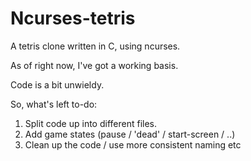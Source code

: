 # Ncurses-tetris
A tetris clone written in C, using ncurses.

As of right now, I've got a working basis.

Code is a bit unwieldy.

So, what's left to-do:

1. Split code up into different files.
2. Add game states (pause / 'dead' / start-screen / ..)
3. Clean up the code / use more consistent naming etc
